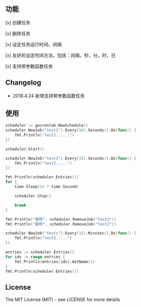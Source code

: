## 功能

[x] 创建任务

[x] 删除任务

[x] 设定任务运行时间，间隔

[x] 友好的设定时间方法，包括：间隔，秒，分，时，日

[x] 支持带参数函数任务


## Changelog

- 2018.4.24 新增支持带参数函数任务

## 使用

```go
scheduler := gocrontab.NewSchedule()
scheduler.NewJob("test1").Every(10).Seconds().Do(func() {
	fmt.Println("test1......")
})

scheduler.Start()

scheduler.NewJob("test2").Every(15).Seconds().Do(func() {
	fmt.Println("test2.....")
})

fmt.Println(scheduler.Entries())
for {
	time.Sleep(15 * time.Second)

	scheduler.Stop()

	break
}

fmt.Println("删除", scheduler.RemoveJob("test2"))
fmt.Println("删除", scheduler.RemoveJob("test2"))

scheduler.NewJob("testc").Every(15).Minutes().Do(func() {
	fmt.Println("test2.....")
})

entries := scheduler.Entries()
for idx := range entries {
	fmt.Println(entries[idx].GetName())
}
fmt.Println(scheduler.Entries())
```

## License

The MIT License (MIT) - see LICENSE for more details
